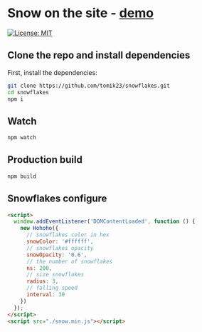 # Snow on the site - [demo](https://tomik23.github.io/snowflakes/)
[![License: MIT](https://img.shields.io/badge/License-MIT-blue.svg)](https://opensource.org/licenses/MIT)

## Clone the repo and install dependencies
First, install the dependencies:
```bash
git clone https://github.com/tomik23/snowflakes.git
cd snowflakes
npm i
```

## Watch
```bash
npm watch
```

## Production build
```bash
npm build
```

## Snowflakes configure

```html
<script>
  window.addEventListener('DOMContentLoaded', function () {
    new Hohoho({
      // snowflakes color in hex
      snowColor: '#ffffff',
      // snowflakes opacity
      snowOpacity: '0.6',
      // the number of snowflakes
      ns: 200,
      // size snowflakes
      radius: 3,
      // falling speed
      interval: 30
    })
  });
</script>
<script src="./snow.min.js"></script>
```